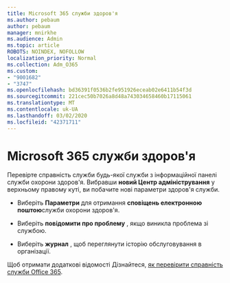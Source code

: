 ```yaml
---
title: Microsoft 365 служби здоров'я
ms.author: pebaum
author: pebaum
manager: mnirkhe
ms.audience: Admin
ms.topic: article
ROBOTS: NOINDEX, NOFOLLOW
localization_priority: Normal
ms.collection: Adm_O365
ms.custom:
- "9001682"
- "3747"
ms.openlocfilehash: bd36391f0536b2fe951926eceab02e6411b54f3d
ms.sourcegitcommit: 221cec50b7026a8d48a743034658460b17115061
ms.translationtype: MT
ms.contentlocale: uk-UA
ms.lasthandoff: 03/02/2020
ms.locfileid: "42371711"
---
```

# <a name="microsoft-365-service-health"></a>Microsoft 365 служби здоров'я


Перевірте справність служби будь-якої служби з інформаційної панелі служби охорони здоров'я. Вибравши **новий Центр адміністрування** у верхньому правому куті, ви побачите нові параметри здоров'я служби.

- Виберіть **Параметри** для отримання **сповіщень електронною поштою**служби охорони здоров'я.

- Виберіть **повідомити про проблему** , якщо виникла проблема зі службою.

- Виберіть **журнал** , щоб переглянути історію обслуговування в організації. 

Щоб отримати додаткові відомості Дізнайтеся, [як перевірити справність служби Office 365](https://docs.microsoft.com/en-us/office365/enterprise/view-service-health). 
